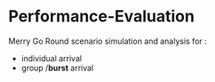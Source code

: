 # Performance-Evaluation

Merry Go Round scenario simulation and analysis for :
* individual arrival
* group /**burst** arrival
